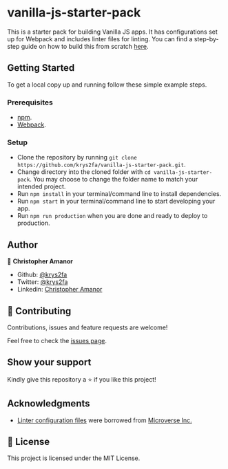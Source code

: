 # vanilla-js-starter-pack
This is a starter pack for building Vanilla JS apps. It has configurations set up for Webpack and includes linter files for linting.
You can find a step-by-step guide on how to build this from scratch [here](https://medium.com/@krys2fa/bootstrapping-a-javascript-project-with-webpack-4ae0bc316c80).

## Getting Started

To get a local copy up and running follow these simple example steps.

### Prerequisites

- [npm](https://medium.com/r/?url=https%3A%2F%2Fwww.npmjs.com).
- [Webpack](https://webpack.js.org/).

### Setup
- Clone the repository by running `git clone https://github.com/krys2fa/vanilla-js-starter-pack.git`.
- Change directory into the cloned folder with `cd vanilla-js-starter-pack`. You may choose to change the folder name to match your intended project.
- Run `npm install` in your terminal/command line to install dependencies.
- Run `npm start` in your terminal/command line to start developing your app.
- Run `npm run production` when you are done and ready to deploy to production.

## Author

👤 **Christopher Amanor**

- Github: [@krys2fa](https://github.com/krys2fa)
- Twitter: [@krys2fa](https://twitter.com/krys2fa)
- Linkedin: [Christopher Amanor](https://www.linkedin.com/in/christopher-amanor/)

## 🤝 Contributing

Contributions, issues and feature requests are welcome!

Feel free to check the [issues page](https://github.com/krys2fa/vanilla-js-starter-pack/issues).

## Show your support

Kindly give this repository a ⭐️ if you like this project!

## Acknowledgments

- [Linter configuration files](https://medium.com/r/?url=https%3A%2F%2Fgithub.com%2Fmicroverseinc%2Flinters-config%2Ftree%2Fmaster%2Fjavascript) were borrowed from [Microverse Inc.](https://www.microverse.org)

## 📝 License

This project is licensed under the MIT License.
